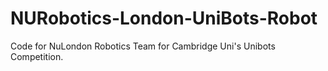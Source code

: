 # NURobotics-London-UniBots-Robot
Code for NuLondon Robotics Team for Cambridge Uni's Unibots Competition.
